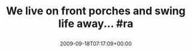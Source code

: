 ---
retweeted: false
source: <a href="http://twitter.com" rel="nofollow">Twitter Web Client</a>
entities:
  hashtags:
  - text: ra
    indices:
    - '48'
    - '51'
  symbols: []
  user_mentions: []
  urls: []
display_text_range:
- '0'
- '51'
favorite_count: '0'
id_str: '4074066532'
truncated: false
retweet_count: '0'
id: '4074066532'
created_at: Fri Sep 18 07:17:09 +0000 2009
favorited: false
full_text: 'We live on front porches and swing life away... #ra'
lang: en
tags:
- ra
- pesos/twitter
date: '2009-09-18T07:17:09+00:00'
src: https://twitter.com/bascht/status/4074066532
original_url: https://twitter.com/bascht/status/4074066532
type: twitter_tweet
text: 'We live on front porches and swing life away... #ra'
title: 'We live on front porches and swing life away... #ra

  '

---